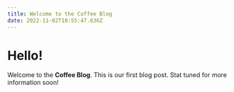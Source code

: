 ```yaml
---
title: Welcome to the Coffee Blog
date: 2022-11-02T18:55:47.636Z
---
```

# H﻿ello!

W﻿elcome to the **Coffee Blog**. This is our first blog post. Stat tuned for more information soon!